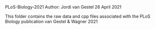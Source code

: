 PLoS-Biology-2021
Author: Jordi van Gestel
26 April 2021

This folder contains the raw data and cpp files associated with the PLoS Biology publication van Gestel & Wagner 2021
